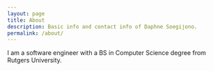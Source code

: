 ```yaml
---
layout: page
title: About
description: Basic info and contact info of Daphne Soegijono.
permalink: /about/
---
```


I am a software engineer with a BS in Computer Science degree from Rutgers University.